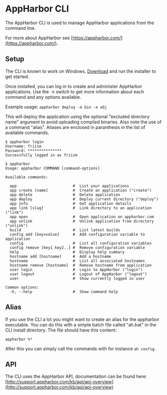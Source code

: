 # AppHarbor CLI

The AppHarbor CLI is used to manage AppHarbor applications from the command line.

For more about AppHarbor see [https://appharbor.com/](https://appharbor.com/).

## Setup

The CLI is known to work on Windows. [Download](https://github.com/appharbor/appharbor-cli/downloads) and run the installer to get started.

Once installed, you can log in to create and administer AppHarbor applications. Use the `-h` switch to
get more information about each command and any options available.

Example usage: `appharbor deploy -e bin -e obj`

This will deploy the application using the optional "excluded directory name" argument
to avoid uploading compiled binaries. Also note the use of a command "alias".
Aliases are enclosed in paranthesis in the list of available commands.

	$ appharbor login
	Username: friism
	Password: ***************
	Successfully logged in as friism

	$ appharbor
	Usage: appharbor COMMAND [command-options]

	Available commands:

	  app                         #  List your applications
	  app create [name]           #  Create an application ("create")
	  app delete                  #  Delete application
	  app deploy                  #  Deploy current directory ("deploy")
	  app info                    #  Get application details
	  app link [slug]             #  Link directory to an application ("link")
	  app open                    #  Open application on appharbor.com
	  app unlink                  #  Unlink application from directory ("unlink")
	  build                       #  List latest builds
	  config add [key=value]      #  Add configuration variable to application
	  config                      #  List all configuration variables
	  config remove [key1 key2..] #  Remove configuration variable
	  help                        #  Display help summary
	  hostname add [hostname]     #  Add a hostname
	  hostname                    #  List all associated hostnames
	  hostname remove [hostname]  #  Remove hostname from application
	  user login                  #  Login to AppHarbor ("login")
	  user logout                 #  Logout of AppHarbor ("logout")
	  user                        #  Show currently logged in user

	Common options:
	  -h, --help                  #  Show command help

## Alias

If you use the CLI a lot you might want to create an alias for the appharbor executable. You can do this with a simple batch file called "ah.bat" in the
CLI install directory. The file should have this content:

    appharbor %*

After this you can simply call the commands with for instance `ah config`.

## API

The CLI uses the AppHarbor API, documentation can be found here: [http://support.appharbor.com/kb/api/api-overview](http://support.appharbor.com/kb/api/api-overview)